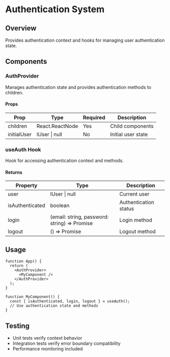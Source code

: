 # Authentication System

## Overview
Provides authentication context and hooks for managing user authentication state.

## Components

### AuthProvider
Manages authentication state and provides authentication methods to children.

#### Props
| Prop | Type | Required | Description |
|------|------|----------|-------------|
| children | React.ReactNode | Yes | Child components |
| initialUser | IUser \| null | No | Initial user state |

### useAuth Hook
Hook for accessing authentication context and methods.

#### Returns
| Property | Type | Description |
|----------|------|-------------|
| user | IUser \| null | Current user |
| isAuthenticated | boolean | Authentication status |
| login | (email: string, password: string) => Promise<void> | Login method |
| logout | () => Promise<void> | Logout method |

## Usage
```tsx
function App() {
  return (
    <AuthProvider>
      <MyComponent />
    </AuthProvider>
  );
}

function MyComponent() {
  const { isAuthenticated, login, logout } = useAuth();
  // Use authentication state and methods
}
```

## Testing
- Unit tests verify context behavior
- Integration tests verify error boundary compatibility
- Performance monitoring included 